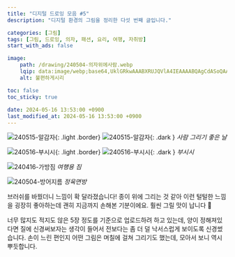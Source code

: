 ```yaml
---
title: "디지털 드로잉 모음 #5"
description: "디지털 환경의 그림을 정리한 다섯 번째 글입니다."

categories: [그림]
tags: [그림, 드로잉, 의자, 패션, 요리, 여행, 자취방]
start_with_ads: false

image:
    path: /drawing/240504-의자위에사람.webp
    lqip: data:image/webp;base64,UklGRkwAAABXRUJQVlA4IEAAAABQAgCdASoQAAgAAgA0JbACdLoAAw99mbC/OgAA/vnFT4pLmuNFoQjBo6mMbdQjhxXXeNsH3/zPWe22e+TocAAA
    alt: 불편하게시리

toc: false
toc_sticky: true
 
date: 2024-05-16 13:53:00 +0900
last_modified_at: 2024-05-16 13:53:00 +0900
---
```


![240515-알감자](/drawing/240515-알감자.webp){: .light .border}
![240515-알감자](/drawing/240515-알감자.webp){: .dark }
_사람 그리기 좋은 날_

![240516-부시시](/drawing/240516-부시시.webp){: .light .border}
![240516-부시시](/drawing/240516-부시시.webp){: .dark }
_부시시_

![240416-가방짐](/drawing/240416-가방짐.webp)
_여행용 짐_

![240504-방어지름](/drawing/240504-방어지름.webp)
_정육면방_

브러쉬를 바꿨더니 느낌이 확 달라졌습니다! 종이 위에 그리는 것 같아 이런 털털한 느낌을 굉장히 좋아하는데 괜히 지금까지 손해본 기분이에요. 훨씬 그릴 맛이 납니다 🥰

너무 많지도 적지도 않은 5장 정도를 기준으로 업로드하려 하고 있는데, 양이 정해져있다면 질에 신경써보자는 생각이 들어서 전보다는 좀 더 덜 낙서스럽게 보이도록 신경썼습니다. 손이 느린 편인지 어떤 그림은 며칠에 걸쳐 그리기도 했는데, 모아서 보니 역시 뿌듯합니다.